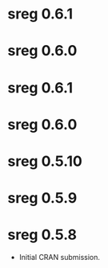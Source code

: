 # sreg 0.6.1

# sreg 0.6.0

# sreg 0.6.1

# sreg 0.6.0

# sreg 0.5.10

# sreg 0.5.9

# sreg 0.5.8

* Initial CRAN submission.
